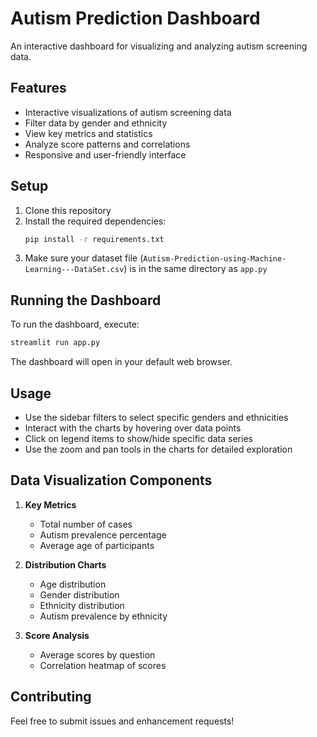 # Autism Prediction Dashboard

An interactive dashboard for visualizing and analyzing autism screening data.

## Features

- Interactive visualizations of autism screening data
- Filter data by gender and ethnicity
- View key metrics and statistics
- Analyze score patterns and correlations
- Responsive and user-friendly interface

## Setup

1. Clone this repository
2. Install the required dependencies:
   ```bash
   pip install -r requirements.txt
   ```
3. Make sure your dataset file (`Autism-Prediction-using-Machine-Learning---DataSet.csv`) is in the same directory as `app.py`

## Running the Dashboard

To run the dashboard, execute:
```bash
streamlit run app.py
```

The dashboard will open in your default web browser.

## Usage

- Use the sidebar filters to select specific genders and ethnicities
- Interact with the charts by hovering over data points
- Click on legend items to show/hide specific data series
- Use the zoom and pan tools in the charts for detailed exploration

## Data Visualization Components

1. **Key Metrics**
   - Total number of cases
   - Autism prevalence percentage
   - Average age of participants

2. **Distribution Charts**
   - Age distribution
   - Gender distribution
   - Ethnicity distribution
   - Autism prevalence by ethnicity

3. **Score Analysis**
   - Average scores by question
   - Correlation heatmap of scores

## Contributing

Feel free to submit issues and enhancement requests! 